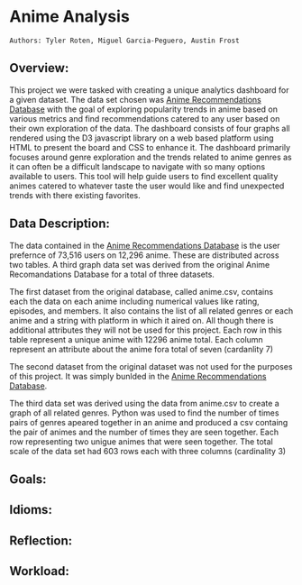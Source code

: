 # Anime Analysis 
	Authors: Tyler Roten, Miguel Garcia-Peguero, Austin Frost
## Overview:
This project we were tasked with creating a unique analytics dashboard for a given dataset. The data set chosen was [Anime Recommendations Database](https://www.kaggle.com/datasets/CooperUnion/anime-recommendations-database?select=rating.csv) with the goal of exploring popularity trends in anime based on various metrics and find recommendations catered to any user based on their own exploration of the data. The dashboard consists of four graphs all rendered using the D3 javascript library on a web based platform using HTML to present the board and CSS to enhance it. The dashboard primarily focuses around genre exploration and the trends related to anime genres as it can often be a difficult landscape to navigate with so many options available to users. This tool will help guide users to find excellent quality animes catered to whatever taste the user would like and find unexpected trends with there existing favorites.

## Data Description:
The data contained in the [Anime Recommendations Database](https://www.kaggle.com/datasets/CooperUnion/anime-recommendations-database?select=rating.csv) is the user prefernce of 73,516 users on 12,296 anime. These are distributed across two tables. A third graph data set was derived from the original Anime Recomandations Database for a total of three datasets. 

The first dataset from the original database, called anime.csv, contains each the data on each anime including numerical values like rating, episodes, and members. It also contains the list of all related genres or each anime and a string with platform in which it aired on. All though there is additional attributes they will not be used for this project. Each row in this table represent a unique anime with 12296 anime total. Each column represent an attribute about the anime fora total of seven (cardanlity 7)

The second dataset from the original dataset was not used for the purposes of this project. It was simply bunlded in the [Anime Recommendations Database](https://www.kaggle.com/datasets/CooperUnion/anime-recommendations-database?select=rating.csv).

The third data set was derived using the data from anime.csv to create a graph of all related genres. Python was used to find the number of times pairs of genres apeared together in an anime and produced a csv containg the pair of animes and the number of times they are seen together. Each row representing two unigue animes that were seen together. The total scale of the data set had 603 rows each with three columns (cardinality 3)

## Goals:

## Idioms:

## Reflection:

## Workload: